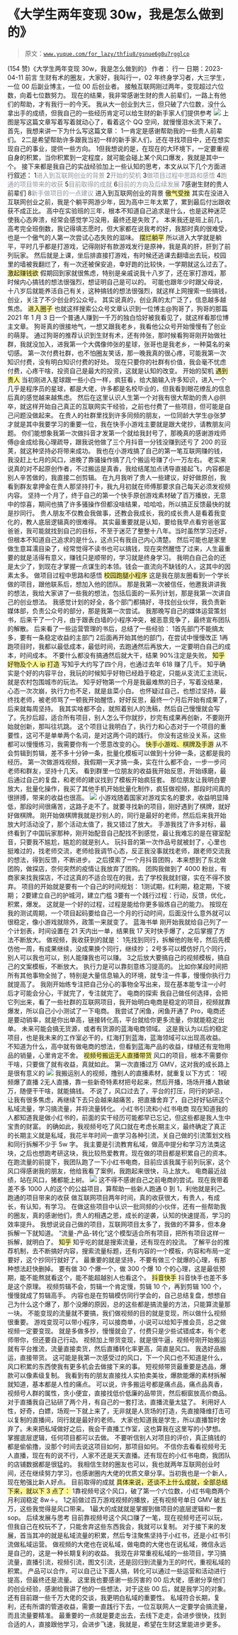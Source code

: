 # 《大学生两年变现 30w，我是怎么做到的》

> 原文：[`www.yuque.com/for_lazy/thfiu8/gsnue6g8u7rgglcp`](https://www.yuque.com/for_lazy/thfiu8/gsnue6g8u7rgglcp)

<ne-h2 id="92bb6f79" data-lake-id="92bb6f79"><ne-heading-ext><ne-heading-anchor></ne-heading-anchor><ne-heading-fold></ne-heading-fold></ne-heading-ext><ne-heading-content><ne-text id="u587c6c6c">(154 赞)《大学生两年变现 30w，我是怎么做到的》</ne-text></ne-heading-content></ne-h2> <ne-p id="ua60b6b82" data-lake-id="ua60b6b82"><ne-text id="u10fa204c">作者： 行一</ne-text></ne-p> <ne-p id="ud92bc840" data-lake-id="ud92bc840"><ne-text id="u2683a2be">日期：2023-04-11</ne-text></ne-p> <ne-h1 id="df368884" data-lake-id="df368884"><ne-heading-ext><ne-heading-anchor></ne-heading-anchor><ne-heading-fold></ne-heading-fold></ne-heading-ext><ne-heading-content><ne-text id="u4b0769b7">前言</ne-text></ne-heading-content></ne-h1> <ne-p id="ud57fc31a" data-lake-id="ud57fc31a"><ne-text id="u4f33edb9">生财有术的圈友，大家好，我叫行一，02 年终身学习者，大三学生，一位 00 后副业博主，一位 00 后创业者。</ne-text></ne-p> <ne-p id="ub6517614" data-lake-id="ub6517614"><ne-text id="ue1ca6c61">接触互联网刚过两年，变现超过六位数，向着七位数努力。</ne-text></ne-p> <ne-p id="ucbfcdccc" data-lake-id="ucbfcdccc"><ne-text id="u15af661b">现在的结果，我非常感谢生财的贵人前辈们，一路上有他们的帮助，才有我行一的今天。</ne-text></ne-p> <ne-p id="u6712fffe" data-lake-id="u6712fffe"><ne-text id="u4ce096cd">我从大一创业到大三，但只破了六位数，没什么拿出手的成绩，但我自己的一些经历肯定可以给生财的新手家人们提供参考</ne-text></ne-p> <ne-p id="u5e3e7afa" data-lake-id="u5e3e7afa"><ne-card data-card-name="image" data-card-type="inline" id="MHRjV" data-event-boundary="card">![](img/c9d9a8c88bf5bd0157a66f150454c55a.png)</ne-card></ne-p> <ne-p id="u5c7fcd72" data-lake-id="u5c7fcd72"><ne-text id="ucc22f00a">上图是写这篇文章写着写着就动心了，看着这个 QQ 空间，就慢慢泪水流下来了。</ne-text></ne-p> <ne-p id="ud760a83c" data-lake-id="ud760a83c"><ne-text id="u28faa52b">首先，我想来讲一下为什么写这篇文章：</ne-text></ne-p> <ne-oli index-type="0"><ne-oli-i>1</ne-oli-i><ne-oli-c class="ne-oli-content" id="u171440b4" data-lake-id="u171440b4"><ne-text id="u1e90d46a">一肯定是感谢帮助我的一些贵人前辈们。</ne-text></ne-oli-c></ne-oli> <ne-oli index-type="0"><ne-oli-i>2</ne-oli-i><ne-oli-c class="ne-oli-content" id="u292c5f46" data-lake-id="u292c5f46"><ne-text id="u2af7ad7e">二是希望帮助许多跟我当初一样的新手家人们，还在寻找项目中，还在想实现自己的事业，提供一些方向。</ne-text></ne-oli-c></ne-oli> <ne-oli index-type="0"><ne-oli-i>1</ne-oli-i><ne-oli-c class="ne-oli-content" id="ufb93a337" data-lake-id="ufb93a337"><ne-text id="u60e9a72d">但我想说的是，在现在的大环境下，一定要重视自身的积累，当你积累到一定程度，就可能会碰上某个风口爆发，我就是其中一个。</ne-text></ne-oli-c></ne-oli> <ne-p id="u485b87b1" data-lake-id="u485b87b1"><ne-text id="uf812c3a3">接下来都是我自己的实战经验加上一些认知的思考，本文从以下几个方面进行叙述：</ne-text></ne-p> <ne-oli index-type="0"><ne-oli-i>1</ne-oli-i><ne-oli-c class="ne-oli-content" id="u0f587f55" data-lake-id="u0f587f55"><ne-text id="u95fab231" style="color: rgb(143, 149, 158);">进入到互联网创业的背景</ne-text></ne-oli-c></ne-oli> <ne-oli index-type="0"><ne-oli-i>2</ne-oli-i><ne-oli-c class="ne-oli-content" id="u699468b9" data-lake-id="u699468b9"><ne-text id="uceedf49e" style="color: rgb(143, 149, 158);">开始的契机</ne-text></ne-oli-c></ne-oli> <ne-oli index-type="0"><ne-oli-i>3</ne-oli-i><ne-oli-c class="ne-oli-content" id="u319c462b" data-lake-id="u319c462b"><ne-text id="uc27ca87c" style="color: rgb(143, 149, 158);">做项目过程中思路和感悟</ne-text></ne-oli-c></ne-oli> <ne-oli index-type="0"><ne-oli-i>4</ne-oli-i><ne-oli-c class="ne-oli-content" id="uac3d8eda" data-lake-id="uac3d8eda"><ne-text id="u6c8820d8" style="color: rgb(143, 149, 158);">跑通的项目带来的收获</ne-text></ne-oli-c></ne-oli> <ne-oli index-type="0"><ne-oli-i>5</ne-oli-i><ne-oli-c class="ne-oli-content" id="u78bc16e6" data-lake-id="u78bc16e6"><ne-text id="u373f4a4f" style="color: rgb(143, 149, 158);">目前取得的成就</ne-text></ne-oli-c></ne-oli> <ne-oli index-type="0"><ne-oli-i>6</ne-oli-i><ne-oli-c class="ne-oli-content" id="u50483377" data-lake-id="u50483377"><ne-text id="u52a04ecb" style="color: rgb(143, 149, 158);">目前的方向及后续发展</ne-text></ne-oli-c></ne-oli> <ne-oli index-type="0"><ne-oli-i>7</ne-oli-i><ne-oli-c class="ne-oli-content" id="u7173eaf8" data-lake-id="u7173eaf8"><ne-text id="u4fabb8a8">感谢生财的贵人前辈们</ne-text></ne-oli-c></ne-oli> <ne-oli index-type="0"><ne-oli-i>8</ne-oli-i><ne-oli-c class="ne-oli-content" id="u9072cc2e" data-lake-id="u9072cc2e"><ne-text id="ue394ad8c" style="color: rgb(143, 149, 158);">新手做项目的一点建议</ne-text></ne-oli-c></ne-oli> <ne-h1 id="de10273b" data-lake-id="de10273b"><ne-heading-ext><ne-heading-anchor></ne-heading-anchor><ne-heading-fold></ne-heading-fold></ne-heading-ext><ne-heading-content><ne-text id="u5515de1b">进入到互联网创业的背景</ne-text></ne-heading-content></ne-h1> <ne-p id="u8e3fe4db" data-lake-id="u8e3fe4db"><ne-text id="ua394c2dd" style="background-color: rgba(255, 246, 122, 0.8);">傲气受挫</ne-text></ne-p> <ne-p id="uda9ab75e" data-lake-id="uda9ab75e"><ne-text id="u8a442ce5">其实在没进入互联网创业之前，我是个躺平网游少年，因为高中三年太累了，累到最后付出跟收获不成正比。</ne-text></ne-p> <ne-p id="u360034e2" data-lake-id="u360034e2"><ne-text id="u1b23832c">高中在实验班的三年，根本不知道自己追求是什么，也是这种迷茫使我心态奔溃，经常会感觉学习没用，最终还是失败了。</ne-text></ne-p> <ne-p id="u2f46d873" data-lake-id="u2f46d873"><ne-text id="uf5230619">本来我还是班上前几，高考完全班倒数，我记得填志愿时，但大家都在说我考的好，我那时真的很难受，也是一个傲气的人第一次尝试心态失败的滋味。</ne-text></ne-p> <ne-p id="u04b6828d" data-lake-id="u04b6828d"><ne-text id="u42900f6d" style="background-color: rgba(255, 246, 122, 0.8);">摆烂躺平</ne-text></ne-p> <ne-p id="u91374743" data-lake-id="u91374743"><ne-text id="uf812551c">所以进入大学就是躺平，平时几乎都是打游戏，记得刚好有款游戏发行是原神，我是真的肝，肝到了前列玩家。</ne-text></ne-p> <ne-p id="u96ea1400" data-lake-id="u96ea1400"><ne-text id="u71f92457">然后就是上课，坐后排直接打游戏，有时候还逃课去翻墙出去玩，校园里的墙被我翻烂了，有一次还被保安追，幸好跑的比较快，一学期就这么过去了。</ne-text></ne-p> <ne-p id="u24f01c75" data-lake-id="u24f01c75"><ne-text id="u0a33bbe3" style="background-color: rgba(255, 246, 122, 0.8);">激起赚钱欲</ne-text></ne-p> <ne-p id="uf077cf41" data-lake-id="uf077cf41"><ne-text id="ubd77d2d0">假期回到家就很焦虑，特别是亲戚说我十八岁了，还在家打游戏，那时候内心搞钱的想法很强烈，想证明自己是可以的。</ne-text></ne-p> <ne-p id="ubfde2e62" data-lake-id="ubfde2e62"><ne-text id="u1b49dfc4">可能也跟年少时跟父母说，十八岁后就能养活自己有关，这种搞钱的想法很强烈，就这样上网搜索一些搞钱，创业，关注了不少创业的公众号。</ne-text></ne-p> <ne-p id="u2e6aec05" data-lake-id="u2e6aec05"><ne-text id="u8faaf1f6">其实说真的，创业真的太广泛了，信息越多越焦虑。</ne-text></ne-p> <ne-p id="u845e4ddd" data-lake-id="u845e4ddd"><ne-text id="u2f6584a8" style="background-color: rgba(255, 246, 122, 0.8);">进入圈子</ne-text></ne-p> <ne-p id="u75f6b5b5" data-lake-id="u75f6b5b5"><ne-text id="u31c290ad">也就这样搜索公众号文章认识到一位博主@狗哥了，狗哥的那篇 2021 年 1 月 3 日一个普通人赚到一千万的独白恰好被我看见了，就这样看那位博主文章。</ne-text></ne-p> <ne-p id="uae4f19d1" data-lake-id="uae4f19d1"><ne-text id="u176a7510">狗哥真的很接地气，一想又跟我老乡，我看他公众号开始慢慢有了创业的萌芽。</ne-text></ne-p> <ne-p id="u3c438a7e" data-lake-id="u3c438a7e"><ne-text id="ufda439f4">通过狗哥的推荐认识到生财有术，还有帅张，那时候看狗哥刚开始做社群，我就没加入，进我第一个大偶像帅张的星球，张哥也是我老乡，一种莫名的亲切感。</ne-text></ne-p> <ne-p id="u41e39c9f" data-lake-id="u41e39c9f"><ne-text id="uf3ceac56">第一次付费社群，也不怕圈友笑话，那一晚我真的很心疼，可能我第一次知识付费，没有明白知识付费的好处。</ne-text></ne-p> <ne-p id="u37f95755" data-lake-id="u37f95755"><ne-text id="ue4ec6d4a">现在只要你的社群有价值，我会毫不忧虑付费，心疼干啥，投资自己是最大的投资，这就是认知的改变。</ne-text></ne-p> <ne-h1 id="03e1ac7d" data-lake-id="03e1ac7d"><ne-heading-ext><ne-heading-anchor></ne-heading-anchor><ne-heading-fold></ne-heading-fold></ne-heading-ext><ne-heading-content><ne-text id="u1cc3e46f">开始的契机</ne-text></ne-heading-content></ne-h1> <ne-p id="uf48ef7cb" data-lake-id="uf48ef7cb"><ne-text id="u2d358444" style="background-color: rgba(255, 246, 122, 0.8);">遇到贵人</ne-text></ne-p> <ne-p id="u42e4b43a" data-lake-id="u42e4b43a"><ne-text id="u58b6f329">当初刚进入星球跟一些小白一样，疯狂看，给大脑输入许多知识，进入一个几乎是程序员的星球，都是大佬，许多都是名校毕业的，但我看到眼花缭乱的信息后真的感觉越来越焦虑。</ne-text></ne-p> <ne-p id="u78af5bc0" data-lake-id="u78af5bc0"><ne-text id="ue9240636">然后在这里认识人生第一个对我有很大帮助的贵人@拱卒，就这样开始自己真正的互联网实干经验，之前也付费了一些项目，但可能是自己问题没做起来。</ne-text></ne-p> <ne-p id="ud6acb0be" data-lake-id="ud6acb0be"><ne-text id="uda42a94e">在贵人的社群里找到许多同频的朋友，一位同龄大学生@张梦才就是其中我要学习的重要一位，我在快手小游戏主要就是跟大佬抄，请教朋友问题。</ne-text></ne-p> <ne-p id="u2203bb9f" data-lake-id="u2203bb9f"><ne-text id="ua020e9bf">你们能想象我第一次做抖音才发第一个就给我封号了，那晚真的感谢游戏师傅@金成给我心理疏导，跟我说他做了三个月抖音一分钱没赚到还亏了 200 的豆荚，就这种坚持必将带来成功。</ne-text></ne-p> <ne-p id="u9e2b66bf" data-lake-id="u9e2b66bf"><ne-text id="u08b1231b">我也在小游戏搞了自己的第一笔互联网赚的钱，我没赶上七月的风口，进晚了靠骚操作搞了几个搬运号赚了小一万左右。</ne-text></ne-p> <ne-p id="u14290ab5" data-lake-id="u14290ab5"><ne-text id="u1eb24202">老实来说真的对不起原创作者，不过搬运是真香，我给结尾加点诱导直接起飞，内容都是别人辛苦做的，我直接二创剪辑。</ne-text></ne-p> <ne-p id="uf5904cf0" data-lake-id="uf5904cf0"><ne-text id="u1b2c89a2">在九月我听了贵人一些建议，好好做原创，我看到群友拿押金在贵人那坚持打卡，我九月初就在师傅那要求自己每天必须发视频内容。</ne-text></ne-p> <ne-p id="u54869833" data-lake-id="u54869833"><ne-text id="uc21ecdae">坚持一个月了，终于自己的第一个快手原创游戏素材破了百万播放，无意中的惊喜，期间也搞了许多骚操作但都没啥结果，哈哈哈，所以搞正反馈最快的就是抄同行。</ne-text></ne-p> <ne-p id="u6f931d48" data-lake-id="u6f931d48"><ne-text id="u13362ff5">贵人朋友不仅教会我做事，还教会我成长，我的成长贵人是看着我变化的，教人底层逻辑真的很难得。</ne-text></ne-p> <ne-p id="u9aa9c848" data-lake-id="u9aa9c848"><ne-text id="u11adb3ba">其实最重要就是认知，要给我早点看穷爸爸富爸爸，我可能就找到自己的目标，不至于迷茫了整整十八年。当时虽然学习还好，但根本不知道自己追求的是什么，这点只有我自己内心清楚。</ne-text></ne-p> <ne-p id="u2354f91a" data-lake-id="u2354f91a"><ne-text id="ufe015055">然后可能也是家里做生意耳濡目染了，经常觉得不读书也可以搞钱，现在突然醒悟了过来，人生最重要的就是活得有意义，赚钱只是顺带的，学习就是终身学习。</ne-text></ne-p> <ne-p id="ubc63d1b4" data-lake-id="ubc63d1b4"><ne-text id="ua9e571a3">我明白自己会的还是太少了，到现在才掌握一点谋生的本领。钱会一直流向不缺钱的人，这其中的因素太多。</ne-text></ne-p> <ne-h1 id="eae4594a" data-lake-id="eae4594a"><ne-heading-ext><ne-heading-anchor></ne-heading-anchor><ne-heading-fold></ne-heading-fold></ne-heading-ext><ne-heading-content><ne-text id="u138f492d">做项目过程中思路和感悟</ne-text></ne-heading-content></ne-h1> <ne-h4 id="5ee4d9fe" data-lake-id="5ee4d9fe"><ne-heading-ext><ne-heading-anchor></ne-heading-anchor><ne-heading-fold></ne-heading-fold></ne-heading-ext><ne-heading-content><ne-text id="u7ea1b799" style="background-color: rgba(255, 246, 122, 0.8);">校园跑腿小程序</ne-text></ne-heading-content></ne-h4> <ne-p id="u593d2c62" data-lake-id="u593d2c62"><ne-text id="u9d0d2e53">这是我在朋友圈看到一个学长做的项目，跟他联系后，想加入他的团队。</ne-text></ne-p> <ne-p id="ua04597f1" data-lake-id="ua04597f1"><ne-text id="ueb6f663e">那是我第一次被信任，他邀我讲讲我的想法，我给大家讲了一些我的想法，包括后面的一系列计划，那是我第一次讲自己的创业想法。</ne-text></ne-p> <ne-p id="ua2101d15" data-lake-id="ua2101d15"><ne-text id="ubd513449">我感觉计划的好全，各个部门都搞好，寻找创业伙伴，我负责新媒体部，负责公众号的部分，那是我第一次尝试。</ne-text></ne-p> <ne-p id="u758a1d2b" data-lake-id="u758a1d2b"><ne-text id="u6a9e3fe7">我那晚写自己的媒体运营策划书，后来干了一个月，由于跟表白墙的小程序冲突，被恶意竞争了，最终宣布团队的解散。</ne-text></ne-p> <ne-p id="ud3c59567" data-lake-id="ud3c59567"><ne-text id="u720a0a63">后来看了一些运营管理的书后，总结了一些经验：</ne-text></ne-p> <ne-oli index-type="0"><ne-oli-i>1</ne-oli-i><ne-oli-c class="ne-oli-content" id="uadf3a602" data-lake-id="uadf3a602"><ne-text id="u355d46d3">首先部门不能搞太多，要有一条稳定收益的主部门</ne-text></ne-oli-c></ne-oli> <ne-oli index-type="0"><ne-oli-i>2</ne-oli-i><ne-oli-c class="ne-oli-content" id="u079582b3" data-lake-id="u079582b3"><ne-text id="uabc6d3f9">后面再开始其他的部门，在尝试中慢慢改正</ne-text></ne-oli-c></ne-oli> <ne-oli index-type="0"><ne-oli-i>1</ne-oli-i><ne-oli-c class="ne-oli-content" id="u336fe308" data-lake-id="u336fe308"><ne-text id="ube780be1">再跑项目时，我都以最低成本，最低时间，去跑通然后再放大，一定要明白自己的成本，时间成本。</ne-text></ne-oli-c></ne-oli> <ne-p id="ue8d056f7" data-lake-id="ue8d056f7"><ne-text id="uf5a69402" ne-bold="true">不要什么都没有搞通然后就大干，结果 90%注定是失败。</ne-text></ne-p> <ne-h4 id="9b8defd2" data-lake-id="9b8defd2"><ne-heading-ext><ne-heading-anchor></ne-heading-anchor><ne-heading-fold></ne-heading-fold></ne-heading-ext><ne-heading-content><ne-text id="u3a02595b" style="background-color: rgba(255, 246, 122, 0.8);">知乎好物及个人 ip 打造</ne-text></ne-heading-content></ne-h4> <ne-p id="u798f8479" data-lake-id="u798f8479"><ne-text id="u3a36db3f">写知乎大约写了四个月，也通过去年 618 赚了几千。</ne-text></ne-p> <ne-p id="u8da03c5c" data-lake-id="u8da03c5c"><ne-text id="u625da4ef">知乎确实是个好的内容平台，我玩的时候知乎好物已经趋于稳定，只能从支流汇主流玩，就是农村包围城市的玩法。</ne-text></ne-p> <ne-p id="uda4d3cf8" data-lake-id="uda4d3cf8"><ne-text id="ud5c7ce52">知乎好物第一个月是我最难熬的日子，写着没结果，心态一次次崩，执行力也不足，就是韭菜小白。</ne-text></ne-p> <ne-p id="uae3364aa" data-lake-id="uae3364aa"><ne-text id="u5315f3a5">也怀疑过自己，也想过坚持，最终找老师，被老师骂了一顿我开始醒悟，好好反思，最终一个月后开始有成果了，后来就每周坚持。</ne-text></ne-p> <ne-p id="u4eb86330" data-lake-id="u4eb86330"><ne-text id="u1feca8b2">我其实啥都不会，就照着别人的洗稿，然后自己慢慢就会写了。先抄后超，适合所有项目，别人怎么干你就抄，抄完有成果再创新，不要刚开始就创新，那叫往坑跳。</ne-text></ne-p> <ne-p id="uf8c00d6d" data-lake-id="uf8c00d6d"><ne-text id="ub748c513">这个项目让我明白了，</ne-text><ne-text id="u608e162d" ne-bold="true">执行力和心态对于一个项目的重要性</ne-text><ne-text id="u9b924b25">，这可不是单单两个名词，是对这两个词的践行。</ne-text></ne-p> <ne-p id="ue3887885" data-lake-id="ue3887885"><ne-text id="u40432692">你没有这些没关系，这些都可以慢慢练习，我需要你有一个愿意改变的心。</ne-text></ne-p> <ne-h4 id="6f6be0c3" data-lake-id="6f6be0c3"><ne-heading-ext><ne-heading-anchor></ne-heading-anchor><ne-heading-fold></ne-heading-fold></ne-heading-ext><ne-heading-content><ne-text id="u60d63278" style="background-color: rgba(255, 246, 122, 0.8);">快手小游戏、棋牌及手游</ne-text></ne-heading-content></ne-h4> <ne-p id="uc2ed60a2" data-lake-id="uc2ed60a2"><ne-text id="u28ff6297">从不会剪辑到剪辑，差不多十分钟一条，批量化模板可以做到十分钟一条，这都是我的经历。</ne-text></ne-p> <ne-p id="u7c24c747" data-lake-id="u7c24c747"><ne-text id="ubf7b7a1c">第一次做游戏视频，我假期一天才搞一条，实在什么都不会，一步一步问老师和群友，坚持十几天。</ne-text></ne-p> <ne-p id="u4807977f" data-lake-id="u4807977f"><ne-text id="u97aec73b">看到群里一位朋友的收益我开始反思，开始琢磨，最后通过自己的复盘，和老师的建议找到了模板开始疯狂套。</ne-text></ne-p> <ne-p id="u66ceeea3" data-lake-id="u66ceeea3"><ne-text id="u65e27e3f">那位朋友让我明白要放大，批量化操作，我买了其他手机开始批量化制作，疯狂做视频，那段时间真的很拼搏，带来的收益也很高。</ne-text></ne-p> <ne-p id="u2e4d92cf" data-lake-id="u2e4d92cf"><ne-card data-card-name="image" data-card-type="inline" id="P1QPO" data-event-boundary="card">![](img/c6b961e44af2953871b40fe5467ec8e6.png)</ne-card></ne-p> <ne-p id="u0d218a5a" data-lake-id="u0d218a5a"><ne-text id="u5b582eed">小游戏随着国家对游戏实名的要求，收益明显降低，那段时间很痛苦，这路子走不了。就要寻找新的项目，刚好遇到了棋牌，就好好做棋牌。</ne-text></ne-p> <ne-p id="ue22d9ed6" data-lake-id="ue22d9ed6"><ne-text id="u72226df9">刚开始做棋牌我就是抄别人的，同行是最好的老师，然后后来我开始放大时活动没了，那个活动太值了，我又错过了放大。</ne-text></ne-p> <ne-p id="u77ef21e5" data-lake-id="u77ef21e5"><ne-text id="ua82f59de">手游我找了许多对标，最终看到了中国玩家那种，刚开始配音自己配找不到感觉，最让我难忘的是在寝室配音，</ne-text><ne-text id="u61e63a53" ne-bold="true">只要我不尴尬，尴尬的就是别人。</ne-text></ne-p> <ne-p id="ub9486670" data-lake-id="ub9486670"><ne-text id="u7bd8a34a">玩抖音的第一次作品号就被封了，心里也挺难过的，找老师交流，老师给我调节心态，反正我没事就找老师，跟老师交流我的想法，得到反馈，不断进步。</ne-text></ne-p> <ne-p id="u926544d5" data-lake-id="u926544d5"><ne-text id="u6582af90">之后摸索了一个月抖音团购，本来想到了东北做团购，做探店，奈何突然的疫情让我放弃了团购。</ne-text></ne-p> <ne-p id="u66b750ac" data-lake-id="u66b750ac"><ne-text id="ue7edbc34">团购我做到了 4000 粉丝，有商家来找我探店，不过这真的不适合现在的我，去了学校我就封寝，实在不得不放弃。</ne-text></ne-p> <ne-p id="u598f766d" data-lake-id="u598f766d"><ne-text id="u5c235616" ne-bold="true">项目的开始就是要有一个自己的时间规划：</ne-text></ne-p> <ne-oli index-type="0"><ne-oli-i>1</ne-oli-i><ne-oli-c class="ne-oli-content" id="ub003686b" data-lake-id="ub003686b"><ne-text id="u3be9f0da">测试期，红利期，稳定期，下坡期；</ne-text></ne-oli-c></ne-oli> <ne-oli index-type="0"><ne-oli-i>2</ne-oli-i><ne-oli-c class="ne-oli-content" id="ufa327a2c" data-lake-id="ufa327a2c"><ne-text id="u0c9149dc">要建立自己的护城河，建立门槛</ne-text></ne-oli-c></ne-oli> <ne-oli index-type="0"><ne-oli-i>3</ne-oli-i><ne-oli-c class="ne-oli-content" id="ub9bd6d3d" data-lake-id="ub9bd6d3d"><ne-text id="ud025d0f1">要有一个践行过程：行动，反馈，优化，积累，爆发。</ne-text></ne-oli-c></ne-oli> <ne-p id="udc01d8e6" data-lake-id="udc01d8e6"><ne-text id="u3ef1e9cc">这就是一个好的过程，过程是能给你更多锻炼自己的能力。</ne-text></ne-p> <ne-p id="ua012c8b7" data-lake-id="ua012c8b7"><ne-text id="uadf8b8c4">按现在我的测试周期，一个项目起码要给自己一个月的行动时间，后面没什么意外就可以很稳定，像小游戏就除外，政策一来就变了。</ne-text></ne-p> <ne-h4 id="ad62f48d" data-lake-id="ad62f48d"><ne-heading-ext><ne-heading-anchor></ne-heading-anchor><ne-heading-fold></ne-heading-fold></ne-heading-ext><ne-heading-content><ne-text id="u5d31e305" ne-bold="true">蓝海书单</ne-text></ne-heading-content></ne-h4> <ne-p id="ubff1e419" data-lake-id="ubff1e419"><ne-text id="udd10ee3d">刚开始我就给自己列了一个计划表，时间设置在 21 天内出一单，结果我 17 天时快手爆了，之后掌握了方法不断放大。</ne-text></ne-p> <ne-p id="ufb8a2514" data-lake-id="ufb8a2514"><ne-text id="udd2e583d">做视频，我收获到的就是：</ne-text></ne-p> <ne-oli index-type="0"><ne-oli-i>1</ne-oli-i><ne-oli-c class="ne-oli-content" id="u7034aea0" data-lake-id="u7034aea0"><ne-text id="u83ce66e3">先找到同行，拆解他的账号，然后先模仿他一周，有成果继续，没成果换个同行，继续抄；</ne-text></ne-oli-c></ne-oli> <ne-oli index-type="0"><ne-oli-i>2</ne-oli-i><ne-oli-c class="ne-oli-content" id="ua09f8a28" data-lake-id="ua09f8a28"><ne-text id="udf930c3c">号多可以模仿好几个同行，别人可以我也可以，别人能赚我也可以赚。</ne-text></ne-oli-c></ne-oli> <ne-oli index-type="0"><ne-oli-i>3</ne-oli-i><ne-oli-c class="ne-oli-content" id="uef39a229" data-lake-id="uef39a229"><ne-text id="ub2d266dd">之后放大要搞自己的视频模板，搞自己的文案模板，不断放大。</ne-text></ne-oli-c></ne-oli> <ne-p id="u48744159" data-lake-id="u48744159"><ne-text id="uca7636de" ne-bold="true">执行力是可以靠刻意练习提高的。</ne-text></ne-p> <ne-p id="u16f471bf" data-lake-id="u16f471bf"><ne-text id="u24cd4836">比如你某段时间把所有其他事物全抛了，特别是大量信息输入的环境，就专注一件事，慢慢你执行力就提高了。</ne-text></ne-p> <ne-p id="u2cdbf604" data-lake-id="u2cdbf604"><ne-text id="u22f5a991">我刚开始练专注把自己分心的事物全写出来，现在基本能专注一小时后才可能会分心，干就完了，专注就完了。</ne-text></ne-p> <ne-h4 id="2cb3e019" data-lake-id="2cb3e019"><ne-heading-ext><ne-heading-anchor></ne-heading-anchor><ne-heading-fold></ne-heading-fold></ne-heading-ext><ne-heading-content><ne-text id="u26d8cafe" ne-bold="true">电商的探索</ne-text></ne-heading-content></ne-h4> <ne-p id="udc6392dd" data-lake-id="udc6392dd"><ne-text id="uc0a776c0">我自己做任何选择，会把它列出来，看了一些社群的互联网项目，我开始明白电商是稳定的项目，视频就靠爆发，所以自己小小测试了一下电商。</ne-text></ne-p> <ne-p id="u51e90374" data-lake-id="u51e90374"><ne-text id="ufd96f847">我尝试了闲鱼，闲鱼开通了 Pro，电商还是要动销率，就是你出单高，链接转化高，平台就给你更多流量，你就能稳定出单。</ne-text></ne-p> <ne-p id="uc04a0a2c" data-lake-id="uc04a0a2c"><ne-text id="u8da16605">未来可能会搞无货源，或者有货源的蓝海电商领域。</ne-text></ne-p> <ne-p id="u58e9f6f4" data-lake-id="u58e9f6f4"><ne-text id="uf79f0069">这是我认为以后的稳定项目，也是我未来的工作室必干的，红海打到蓝海，蓝海领域可以出现高收益。</ne-text></ne-p> <ne-p id="uc8f64e45" data-lake-id="uc8f64e45"><ne-text id="ud2cd5c10">不知道为什么，高中就有做电商的想法，但看到蓝海产品的收益，绿植还有宠物用品的销量，心里肯定不舍。</ne-text></ne-p> <ne-h4 id="861a61e2" data-lake-id="861a61e2"><ne-heading-ext><ne-heading-anchor></ne-heading-anchor><ne-heading-fold></ne-heading-fold></ne-heading-ext><ne-heading-content><ne-text id="uf8cbc15a" style="background-color: rgba(255, 246, 122, 0.8);">视频号搬运无人直播带货</ne-text></ne-heading-content></ne-h4> <ne-p id="u645080d2" data-lake-id="u645080d2"><ne-text id="uc055ffaf">风口的项目，根本不需要你干啥，只要做了就有收益，真就如此。</ne-text></ne-p> <ne-p id="u5b5ecf64" data-lake-id="u5b5ecf64"><ne-text id="u8660a0e0" ne-bold="true">第一次直播过万 GMV，这对我的成长路上是很有意义的</ne-text></ne-p> <ne-p id="ud9249fa8" data-lake-id="ud9249fa8"><ne-card data-card-name="image" data-card-type="inline" id="rusVq" data-event-boundary="card">![](img/da3a883bd3cf96e84dd33fda6b8cbb76.png)</ne-card></ne-p> <ne-p id="u8e20b8e0" data-lake-id="u8e20b8e0"><ne-text id="u35ab3370">我搬运别人的视频，撸别人的直播素材，就重复以下方式：</ne-text></ne-p> <ne-oli index-type="0"><ne-oli-i>1</ne-oli-i><ne-oli-c class="ne-oli-content" id="ua3adfd43" data-lake-id="ua3adfd43"><ne-text id="u3ee04f9c">视频爆了直播</ne-text></ne-oli-c></ne-oli> <ne-oli index-type="0"><ne-oli-i>2</ne-oli-i><ne-oli-c class="ne-oli-content" id="uf1bf11f8" data-lake-id="uf1bf11f8"><ne-text id="ubc76671b">无人直播，靠一些新奇特素材把号起来，然后开播，场场开播人数破万，随便干干啥，就能搞钱。</ne-text></ne-oli-c></ne-oli> <ne-p id="ubc5c7ba2" data-lake-id="ubc5c7ba2"><ne-text id="ud887b718">不说了，风口过去了，平台的打压，同行的妒忌，让我有很多焦虑，再继续下去只会越来越痛苦，把直播舍弃了，自己好好钻研这个私域流量，学习搞流量，并将流量转化。</ne-text></ne-p> <ne-h4 id="7934c489" data-lake-id="7934c489"><ne-heading-ext><ne-heading-anchor></ne-heading-anchor><ne-heading-fold></ne-heading-fold></ne-heading-ext><ne-heading-content><ne-text id="u30a1399a" ne-bold="true">小红书引流和小红书电商</ne-text></ne-heading-content></ne-h4> <ne-p id="u6e97ca8d" data-lake-id="u6e97ca8d"><ne-text id="uc44a5ba3">现在知道我的人都知道我是做小红书的，前面的实干经历可能都早已忘记，但这些都是我人生中宝贵的财富。</ne-text></ne-p> <ne-p id="ud7e31583" data-lake-id="ud7e31583"><ne-text id="u23f5ba71">的确如此，我视频号吃了风口就在考虑长期主义，最终确定了真正的长期主义就是私域，我花半年时间一直学习各种引流，关自己做的引流策划文档和同行拆解不少于 5w 字。</ne-text></ne-p> <ne-p id="u530b030c" data-lake-id="u530b030c"><ne-text id="u8326e8fc">我主要是引流教育私域，做高中提分和学习方法类这块，之后也想跑考研这块，我比较热爱教育。现在做的项目都是积累自己的资本。</ne-text></ne-p> <ne-p id="u411a6d52" data-lake-id="u411a6d52"><ne-text id="u24a0d551">在跑流量的前提下，我团队跑了一下小红书电商，目前应该我属于前列玩家，这个风口得感谢我的朋友，他给我看了案例，我跑起来很快，马上放大。</ne-text></ne-p> <ne-p id="u64c8bc5b" data-lake-id="u64c8bc5b"><ne-text id="u21cd1e22">电商最近战绩，站在风口，猪都能上树。</ne-text></ne-p> <ne-p id="u8ea3c6da" data-lake-id="u8ea3c6da"><ne-card data-card-name="image" data-card-type="inline" id="Fk2tL" data-event-boundary="card">![](img/607f42f2379c2c64234f547544f068aa.png)</ne-card></ne-p> <ne-p id="uaf3fcbba" data-lake-id="uaf3fcbba"><ne-text id="u4c6dfd30">这不得不感谢自己之前电商的尝试。现在我带着差不多 1000 人的这个的公益项目，算帮助一些新人跑通 0 到 1，利他就是利己。</ne-text></ne-p> <ne-h1 id="fcba2ca4" data-lake-id="fcba2ca4"><ne-heading-ext><ne-heading-anchor></ne-heading-anchor><ne-heading-fold></ne-heading-fold></ne-heading-ext><ne-heading-content><ne-text id="ubc3dbb3f">跑通的项目带来的收获</ne-text></ne-heading-content></ne-h1> <ne-p id="u8f9eccef" data-lake-id="u8f9eccef"><ne-text id="uecfea393" ne-bold="true">做互联网项目两年时间，真的收获很大，有贵人，有成长，有认知，有学习。</ne-text></ne-p> <ne-p id="u58413e55" data-lake-id="u58413e55"><ne-text id="ue87a431c">在做这些项目中认识一批同频的小伙伴，还有一些帮助我的圈友，真的感谢他们，贵人的相遇之恩，成长的逆袭，认知的快速提高，学习的效率提升。</ne-text></ne-p> <ne-p id="u753d7d68" data-lake-id="u753d7d68"><ne-text id="u8415d6c4">我想说说自己做的项目，互联网项目太多了，我做的不算多，但本身拆解一下就知道。</ne-text></ne-p> <ne-p id="u27f7d644" data-lake-id="u27f7d644"><ne-text id="u98ba3de7" ne-bold="true">“流量-产品-转化”这个模型适合所有项目，把所有项目这样一拆解，就明白了。</ne-text></ne-p> <ne-p id="u7edfade6" data-lake-id="u7edfade6"><ne-text id="u25c1315f" style="background-color: rgba(255, 246, 122, 0.8);">知乎</ne-text></ne-p> <ne-p id="u145afe87" data-lake-id="u145afe87"><ne-text id="uad32cd2e">知乎吃的就是搜索流量，还有现在的投流。</ne-text></ne-p> <ne-p id="u6cfa8259" data-lake-id="u6cfa8259"><ne-text id="u8a945c19">了解平台的推荐机制，去不断搞好内容，搜索流量标题，还有内容的一个模板，内容和布局一定要好，这个抄同行就好了。</ne-text></ne-p> <ne-p id="u2adedc1d" data-lake-id="u2adedc1d"><ne-text id="u308757e4">最重要的就是坚持，不要有做三个就爆的心理，有那种想法赶快删掉。</ne-text></ne-p> <ne-p id="udb5d89b0" data-lake-id="udb5d89b0"><ne-text id="u809acbd5">要有做 30 个爆一个，做 300 个爆 10 个的心理，这是最低预期，能不能熬就看这个，能不能超越别人也看这个。</ne-text></ne-p> <ne-p id="u3112c083" data-lake-id="u3112c083"><ne-text id="u5409256b" style="background-color: rgba(255, 246, 122, 0.8);">抖音快手</ne-text></ne-p> <ne-p id="u1a5edf3b" data-lake-id="u1a5edf3b"><ne-text id="ud2505a0d">抖音快手也差不多是这个原理。</ne-text></ne-p> <ne-p id="ud868592f" data-lake-id="ud868592f"><ne-text id="uef2f519a">视频剪辑不会，剪辑一个肯定慢，剪辑 10 个，再到剪辑 100 个，慢慢就成了剪辑高手。</ne-text></ne-p> <ne-p id="u31907a52" data-lake-id="u31907a52"><ne-text id="uc84f0f4c">内容也是在剪辑模仿同行学会的，自己总结复盘，想想自己为什么这个爆了，那个没爆的原因，总的这些都是搞流量的方法，只能算流量那一块。</ne-text></ne-p> <ne-p id="uabcb32c4" data-lake-id="uabcb32c4"><ne-text id="u2167f0c1" ne-bold="true">不能变现的流量就不要搞，</ne-text><ne-text id="u83904bcc">我们做视频的目的就是变现，所以做什么视频很重要。</ne-text></ne-p> <ne-p id="uc76b2080" data-lake-id="uc76b2080"><ne-text id="u578fc8e3">游戏变现可以带小程序，可以接商单，小说可以给知乎推会员，总之做视频一定要变现。</ne-text></ne-p> <ne-p id="u2500e46e" data-lake-id="u2500e46e"><ne-text id="u0216616d" ne-bold="true">就是多做多抄，慢慢就会了，付费只是少些试错成本，有个老师带你，但还要自己行动。</ne-text></ne-p> <ne-p id="ue00d03a5" data-lake-id="ue00d03a5"><ne-text id="u137265f7">视频加上带货变现，就是很牛逼，视频号刚开始搬运就有平台推流，流量直接卖货，然后直播转化率更高，简直是风口。</ne-text></ne-p> <ne-p id="ufd46004b" data-lake-id="ufd46004b"><ne-text id="uc41fea12">我选好品搬运，直接带货。</ne-text></ne-p> <ne-p id="u9e817a09" data-lake-id="u9e817a09"><ne-text id="u81f55d08">这可能是我第一次感受过的风口，下一个风口也不知道是什么，风口积累的东西使我有更多机会去做接下来的事。</ne-text></ne-p> <ne-p id="u33533573" data-lake-id="u33533573"><ne-text id="u31119ef7" ne-bold="true">短视频带货最重要是选品，爆款可以像素级复制。</ne-text></ne-p> <ne-p id="udc6aa3f7" data-lake-id="udc6aa3f7"><ne-text id="u0f70cd47">我看到有的朋友直接找人实拍卖美妆，爆款能爆的素材拆解就知道，基本都是人性的痛点。</ne-text></ne-p> <ne-p id="u50593063" data-lake-id="u50593063"><ne-text id="ue8a5b5bd">可以说，</ne-text><ne-text id="u4bf5ec20" ne-bold="true">许多搬运号都是痛点品，痛点品真香，视频号人群的属性，贪小便宜，直接找低价低廉的品带货，然后橱窗放高价商品。</ne-text></ne-p> <ne-p id="u463d9562" data-lake-id="u463d9562"><ne-text id="uff8fbf73">对于直播我自己钻研了两个月，有自己的一套打法，直播流量太猛了。</ne-text></ne-p> <ne-p id="u81ad599c" data-lake-id="u81ad599c"><ne-text id="ud90b7aae">利用好人性，好奇，白嫖，场观一下就上来了，无非就是人货场的打造，先直接降维打击可以复制的直播间，同行就是最好的老师。</ne-text></ne-p> <ne-p id="ua7573968" data-lake-id="ua7573968"><ne-text id="u0496d241">大家也知道我是学生，所以直播暂时舍弃了。未来把私域做好之后，我会干直播工作室，这也算我在这里写的小梦想。</ne-text></ne-p> <ne-p id="ua2424e91" data-lake-id="ua2424e91"><ne-text id="u88a5d0c1">掌握底层逻辑，任何项目都可以去做。</ne-text></ne-p> <ne-p id="u75a181cc" data-lake-id="u75a181cc"><ne-text id="u85fbaf42" ne-bold="true">不要听信别人对项目的评价，真正搞钱的都是偷偷撸，没那个时间去说这项目如何，那项目如何。</ne-text></ne-p> <ne-p id="u9d71c1f1" data-lake-id="u9d71c1f1"><ne-text id="ud1c30368">不信你去看看视频号无人直播，现在有的说不行，人家不还是天天直播。还有现在的小红书电商，我团队的店铺数据都是很猛的。</ne-text></ne-p> <ne-p id="u5e0b97d5" data-lake-id="u5e0b97d5"><ne-text id="u568cf913">我相信生财的圈友也可以，我也就两年互联网创业时间，还在继续努力学习，也感谢圈内大佬的优质文章分享。当初我也是一个新人，现在勉强比新人好点。</ne-text></ne-p> <ne-h1 id="8d4a52b7" data-lake-id="8d4a52b7"><ne-heading-ext><ne-heading-anchor></ne-heading-anchor><ne-heading-fold></ne-heading-fold></ne-heading-ext><ne-heading-content><ne-text id="uc5778c54">目前取得的成就</ne-text></ne-heading-content></ne-h1> <ne-p id="u3267b6a7" data-lake-id="u3267b6a7"><ne-text id="uc1c589e3" style="background-color: rgba(255, 246, 122, 0.8);">具体来说，还谈不上什么成就，全部总结下来，就以下 3 点了：</ne-text></ne-p> <ne-oli index-type="0"><ne-oli-i>1</ne-oli-i><ne-oli-c class="ne-oli-content" id="uc5ebb87d" data-lake-id="uc5ebb87d"><ne-text id="u9ebb21ae">靠视频号这个风口，破了第一个六位数，小红书电商两个月利润稳定 8w＋。</ne-text></ne-oli-c></ne-oli> <ne-oli index-type="0"><ne-oli-i>1</ne-oli-i><ne-oli-c class="ne-oli-content" id="u2f5932fe" data-lake-id="u2f5932fe"><ne-text id="u5543f1f9">之前做过百万游戏视频的播放，还有视频号单日 GMV 破五万，这些我觉得是风口带来。</ne-text></ne-oli-c></ne-oli> <ne-oli index-type="0"><ne-oli-i>1</ne-oli-i><ne-oli-c class="ne-oli-content" id="u36f9195e" data-lake-id="u36f9195e"><ne-text id="u4c9b949b">最大的成就就是掌握到做项目的底层逻辑和一套 sop。</ne-text></ne-oli-c></ne-oli> <ne-h1 id="e6612237" data-lake-id="e6612237"><ne-heading-ext><ne-heading-anchor></ne-heading-anchor><ne-heading-fold></ne-heading-fold></ne-heading-ext><ne-heading-content><ne-text id="ufc0793c3">后续发展与思考</ne-text></ne-heading-content></ne-h1> <ne-p id="u344ec990" data-lake-id="u344ec990"><ne-text id="u526e26a9">目前靠视频号这个风口赚了一笔，现在视频号还可以玩，但我自己在校玩不了，只能舍弃这些东西我会，我就可以复制。</ne-text></ne-p> <ne-p id="u03289cd1" data-lake-id="u03289cd1"><ne-text id="ua830120a" ne-bold="true">对于接下来的发展，首当其冲的就是私域流量的积累，然后专注聚焦坚持于小红书，还是小红书引流做私域运营。</ne-text></ne-p> <ne-p id="u62c060df" data-lake-id="u62c060df"><ne-text id="u1783c23a">做视频的大佬也在说私域，做电商的大佬也在说私域，微信永远是自己的，这是一种长期复利的收益。</ne-text></ne-p> <ne-p id="uc606de95" data-lake-id="uc606de95"><ne-text id="u687b4056">我现在非常重视私域的一些项目，学习搞流量，直播引流，视频引流，图文引流，还是回归到流量为王的时代，重视私域的积累。</ne-text></ne-p> <ne-p id="u03bc8cd9" data-lake-id="u03bc8cd9"><ne-text id="u08f4cf4b">产品可以合作，可以自己让下面人搞，转化可以通过一些运营和活动进行提高，但最终还是流量。</ne-text></ne-p> <ne-p id="uf843db2f" data-lake-id="uf843db2f"><ne-text id="u7eebbe33">这里我也要感谢一些厉害的 00 后大佬，感谢分享他们的创业经验，感谢给我讲了他的一些想法，对于这些 00 后，就是我学习的对象。还有目前跟一些千万大佬的交谈，我更明白私域的重要性。</ne-text></ne-p> <ne-p id="u029081ef" data-lake-id="u029081ef"><ne-text id="u8be163f1">私域符合长期，复利，还有所谓的管道收益，需要一直践行下去，一位互联网人一定要学会搞流量，而且流量要精准。</ne-text></ne-p> <ne-p id="u5101ec0b" data-lake-id="u5101ec0b"><ne-text id="u92d5190c">最重要的一点就是要走出去，去线下走走，会进步很快，找到合适的人，直接跟他学习，会进步飞速，我就是，希望在生财这里能进步更多。</ne-text></ne-p>